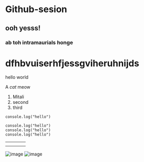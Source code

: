 # Github-sesion
## ooh yesss!
### ab toh intramaurials honge
<h1>dfhbvuiserhfjessgviheruhnijds</h1>
<p>hello world</p>

A *cat* meow

1. Mitali
2. second 
3. third

`console.log("hello")`

```
console.log("hello")
console.log("hello")
console.log("hello")

```

| | | | |
|-|-|-|-|
| | | | |
| | | | |


![image](https://user-images.githubusercontent.com/116160070/228746706-a4248eaa-46cb-419a-b1d0-ad5cd005c2ee.png)
![image](https://user-images.githubusercontent.com/116160070/228746938-7ac9f11f-83af-4360-b369-9403d3394579.png)
